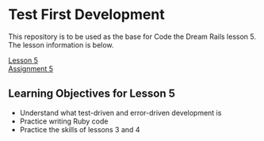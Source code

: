 # Test First Development

This repository is to be used as the base for Code the Dream Rails lesson 5.  The lesson information is below.

[Lesson 5](/lessons/Lesson-5-Test-First-Development.md)  
[Assignment 5](/lessons/Assignment-5-Test-First-Development.md)  

## Learning Objectives for Lesson 5

- Understand what test-driven and error-driven development is
- Practice writing Ruby code
- Practice the skills of lessons 3 and 4
